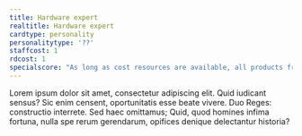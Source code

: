 ```yaml
---
title: Hardware expert
realtitle: Hardware expert
cardtype: personality
personalitytype: '??'
staffcost: 1
rdcost: 1
specialscore: "As long as cost resources are available, all products from next turn on cost one less R&D to build. If resources aren't available, [[nid:1104 view_mode=node_embed]]"
---
```


Lorem ipsum dolor sit amet, consectetur adipiscing elit. Quid iudicant sensus? Sic enim censent, oportunitatis esse beate vivere. Duo Reges: constructio interrete. Sed haec omittamus; Quid, quod homines infima fortuna, nulla spe rerum gerendarum, opifices denique delectantur historia?
